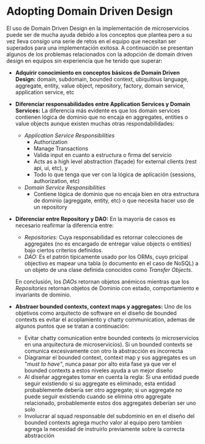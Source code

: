 #                  Adopting Domain Driven Design

El uso de Domain Driven Design en la implementación de microservicios puede ser de mucha ayuda debido a los conceptos que plantea pero a su vez lleva consigo una serie de retos en el equipo que necesitan ser superados para una implementación exitosa. A continuación se presentan algunos de los problemas relacionados con la adopción de domain driven design en equipos sin experiencia que he tenido que superar:

* **Adquirir conocimiento en conceptos básicos de Domain Driven Design:** domain, subdomain, bounded context, ubiquitous language, aggregate, entity, value object, repository, factory, domain service, application service, etc
* **Diferenciar responsabilidades entre Application Services y Domain Services:** La diferencia más evidente es que los domain services contienen lógica de dominio que no encaja en aggregates, entities o value objects aunque existen muchas otras respondabilidades:
  * _Application Service Responsibilities_
    * Authorization
    * Manage Transactions
    * Valida input en cuanto a estructura o firma del servicio
    * Acts as a high level abstraction \(façade\) for external clients \(rest api, ui, etc\), y
    * Todo lo que tenga que ver con la lógica de aplicación \(sessions, authorization, etc\)
  * _Domain Service Responsibilities_
    * Contiene lógica de dominio que no encaja bien en otra estructura de dominio \(agreggate, entity, etc\) o que necesita hacer uso de un repository
* **Diferenciar entre Repository y DAO:** En la mayoría de casos es necesario reafirmar la diferencia entre:
  * _Repositories:_ Cuya responsabilidad es retornar colecciones de aggregates \(no es encargado de entregar value objects o entities\) bajo ciertos criterios definidos.
  * _DAO:_ Es el patrón típicamente usado por los ORMs, cuyo pricipal objectivo es mapear una tabla \(o documento en el caso de NoSQL\) a un objeto de una clase definida conocidos como _Transfer Objects_. 

  En conclusión, los _DAOs_ retornan objetos anémicos mientras que los _Repositories_ retornan objetos de Dominio con estado, comportamiento e invariants de dominio.
* **Abstraer bounded contexts, context maps y aggregates:** Uno de los objetivos como arquitecto de software en el diseño de bounded contexts es evitar el acoplamiento y chatty communication, ademas de algunos puntos que se tratan a continuación:
  * Evitar chatty comunication entre bounded contexts \(o microservicios en una arquitectura de microservicios\). Si un bounded contexts se comunica excesivamente con otro la abstracción es incorrecta
  * Diagramar el bounded context, context map y sus aggregates es un "_must to have"_, nunca pasar por alto esta fase ya que  ver el bounded contexts a estos niveles ayuda a un mejor diseño
  * Al diseñar aggregates tomar en cuenta la regla: Si una entidad puede seguir existiendo si su aggregate es eliminado, esta entidad probablemente debería ser otro aggregate; si un aggregate no puede seguir existiendo cuando se elimina otro aggregate relacionado, probablemente estos dos aggregates deberían ser uno solo
  * Involucrar al squad responsable del subdominio en en el diseño del bounded contexts agrega mucho valor al equipo pero tambien agrega la necesidad de instruirlo previamente sobre la correcta abstracción



